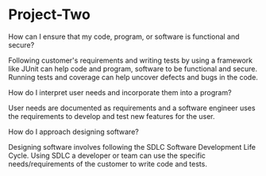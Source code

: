 # Project-Two

How can I ensure that my code, program, or software is functional and secure?

Following customer's requirements and writing tests by using a framework like JUnit can help code and program, software to be functional and secure. Running tests and coverage can help uncover defects and bugs in the code.

How do I interpret user needs and incorporate them into a program?

User needs are documented as requirements and a software engineer uses the requirements to develop and test new features for the user.

How do I approach designing software?

Designing software involves following the SDLC Software Development Life Cycle. Using SDLC a developer or team can use the specific needs/requirements of the customer to write code and tests.
